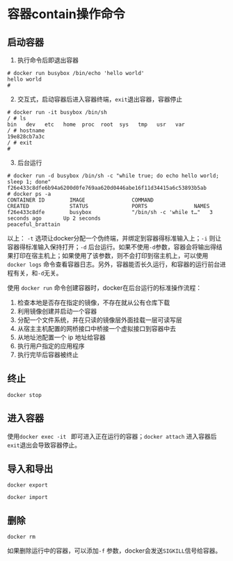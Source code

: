 # 容器contain操作命令

## 启动容器
1. 执行命令后即退出容器
```shell
# docker run busybox /bin/echo 'hello world'
hello world
# 
```
2. 交互式，启动容器后进入容器终端，`exit`退出容器，容器停止
```shell
# docker run -it busybox /bin/sh
/ # ls
bin   dev   etc   home  proc  root  sys   tmp   usr   var
/ # hostname 
19e828cb7a3c
/ # exit
# 
```
3. 后台运行
```shell
# docker run -d busybox /bin/sh -c "while true; do echo hello world; sleep 1; done"
f26e433c8dfe6b94a6200d0fe769aa620d0446abe16f11d34415a6c53893b5ab
# docker ps -a
CONTAINER ID        IMAGE               COMMAND                  CREATED             STATUS              PORTS               NAMES
f26e433c8dfe        busybox             "/bin/sh -c 'while t…"   3 seconds ago       Up 2 seconds                            peaceful_brattain
```

以上： `-t` 选项让docker分配一个伪终端，并绑定到容器得标准输入上；`-i` 则让容器得标准输入保持打开；`-d` 后台运行。如果不使用`-d`参数，容器会将输出得结果打印在宿主机上；如果使用了该参数，则不会打印到宿主机上，可以使用 `docker logs` 命令查看容器日志。另外，容器能否长久运行，和容器的运行前台进程有关，和`-d`无关。

使用 `docker run` 命令创建容器时，docker在后台运行的标准操作流程：

1. 检查本地是否存在指定的镜像，不存在就从公有仓库下载
2. 利用镜像创建并启动一个容器
3. 分配一个文件系统，并在只读的镜像层外面挂载一层可读写层
4. 从宿主主机配置的网桥接口中桥接一个虚拟接口到容器中去
5. 从地址池配置一个 ip 地址给容器
6. 执行用户指定的应用程序
7. 执行完毕后容器被终止

## 终止

`docker stop`

## 进入容器

使用`docker exec -it ` 即可进入正在运行的容器；`docker attach` 进入容器后`exit`退出会导致容器停止。

## 导入和导出

`docker export`  

`docker import`

## 删除

`docker rm`  

如果删除运行中的容器，可以添加`-f` 参数，docker会发送`SIGKILL`信号给容器。